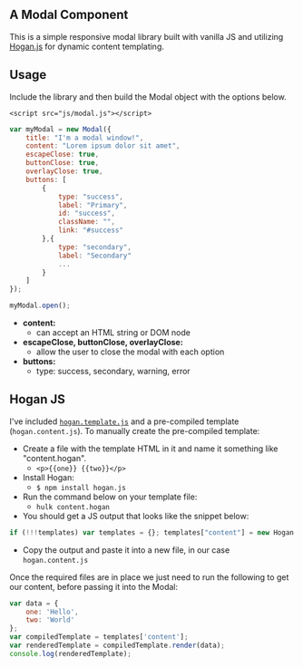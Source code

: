 ## A Modal Component

This is a simple responsive modal library built with vanilla JS and utilizing [Hogan.js](http://twitter.github.io/hogan.js/) for dynamic content templating.

## Usage

Include the library and then build the Modal object with the options below.

```
<script src="js/modal.js"></script>
```

```js
var myModal = new Modal({
	title: "I'm a modal window!",
	content: "Lorem ipsum dolor sit amet",
	escapeClose: true,
	buttonClose: true,
	overlayClose: true,
	buttons: [
		{
			type: "success",
			label: "Primary",
			id: "success",
			className: "",
			link: "#success"
		},{
			type: "secondary",
			label: "Secondary"
			...
		}
	]
});

myModal.open();
```

 - __content:__
    - can accept an HTML string or DOM node
 - __escapeClose, buttonClose, overlayClose:__
    - allow the user to close the modal with each option
 - __buttons:__
    - type: success, secondary, warning, error

## Hogan JS

I've included [`hogan.template.js`](https://github.com/twitter/hogan.js/blob/master/lib/template.js) and a pre-compiled template (`hogan.content.js`). To manually create the pre-compiled template:

 - Create a file with the template HTML in it and name it something like "content.hogan".
    - `<p>{{one}} {{two}}</p>`
 - Install Hogan:
    - `$ npm install hogan.js`
 - Run the command below on your template file:
    - `hulk content.hogan`
 - You should get a JS output that looks like the snippet below:

```js
if (!!!templates) var templates = {}; templates["content"] = new Hogan.Template({code: function (c,p,i) { var t=this;t.b(i=i||"");t.b("<p>");t.b(t.v(t.f("one",c,p,0)));t.b(" ");t.b(t.v(t.f("two",c,p,0)));t.b(" Lorem ipsum dolor sit amet, consectetur adipiscing elit. Mauris ligula massa, bibendum eget lacus tempor, malesuada luctus neque. Pellentesque habitant morbi tristique senectus et netus et malesuada fames ac turpis egestas. Morbi condimentum suscipit pretium.</p>");return t.fl(); },partials: {}, subs: {  }});
```

 - Copy the output and paste it into a new file, in our case `hogan.content.js`

Once the required files are in place we just need to run the following to get our content, before passing it into the Modal:

```js
var data = {
	one: 'Hello',
	two: 'World'
};
var compiledTemplate = templates['content'];
var renderedTemplate = compiledTemplate.render(data);
console.log(renderedTemplate);
```
